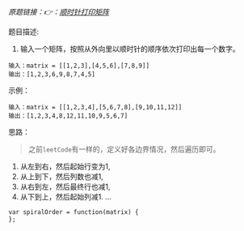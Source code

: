*原题链接：👉：[顺时针打印矩阵](https://leetcode-cn.com/problems/shun-shi-zhen-da-yin-ju-zhen-lcof/)*

题目描述:

1. 输入一个矩阵，按照从外向里以顺时针的顺序依次打印出每一个数字。

```
输入：matrix = [[1,2,3],[4,5,6],[7,8,9]]
输出：[1,2,3,6,9,8,7,4,5]
```

示例：
```
输入：matrix = [[1,2,3,4],[5,6,7,8],[9,10,11,12]]
输出：[1,2,3,4,8,12,11,10,9,5,6,7]
```

思路：
> 之前`leetCode`有一样的，定义好各边界情况，然后遍历即可。

1. 从左到右，然后起始行变为1, 
2. 从上到下，然后列数也减1,
3. 从右到左，然后最终行也减1,
4. 从下到上，然后起始列减1.
...

```
var spiralOrder = function(matrix) {
};
```